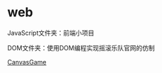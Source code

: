 # web
JavaScript文件夹：前端小项目

DOM文件夹：使用DOM编程实现摇滚乐队官网的仿制

[CanvasGame](http://ArcherElric.github.io/web/Web/CanvasGame/game.html)
